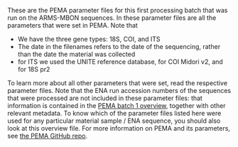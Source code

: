 These are the PEMA parameter files for this first processing batch that was run on the ARMS-MBON sequences. In these parameter files are all the parameters that were set in PEMA. Note that 
* We have the three gene types: 18S, COI, and ITS
* The date in the filenames refers to the date of the sequencing, rather than the date the material was collected
* for ITS we used the UNITE reference database, for COI Midori v2, and for 18S pr2

To learn more about all other parameters that were set, read the respective parameter files. Note that the ENA run accession numbers of the sequences that were processed are not included in these parameter files: that information is contained in the [PEMA batch 1 overview](https://github.com/arms-mbon/data_workspace/blob/main/analysis_data/from_pema/processing_batch1/pema_overview_batch1.xlsx), together with other relevant metadata. To know which of the parameter files listed here were used for any particular material sample / ENA sequence, you should also look at this overview file. For more information on PEMA and its parameters, see [the PEMA GitHub repo](https://github.com/hariszaf/pema).
